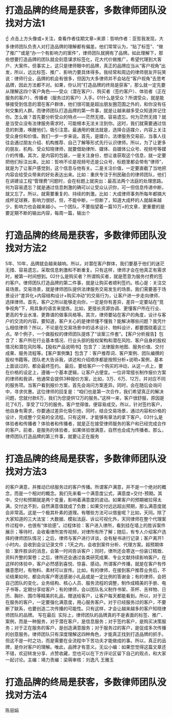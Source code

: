 # 打造品牌的终局是获客，多数律师团队没找对方法1

☝ 点击上方头像或+关注，查看作者往期文章~来源：哲响作者：亚哲我发现，大多律师团队负责人对打造品牌的理解都有偏差。他们常常认为，“贴了标签”、“做了推广”或是“办一个有影响力的案件”，律师团队就拥有了品牌。如此理解下，那些想要打造品牌的团队就会刻意谋求标签化，花大代价做推广，希望代理到大客户、大案件。但事实上，这只是律师眼中的品牌，真正的品牌应当从“客户视角”出发，所以，远比标签、推广、影响力要具体得多。我经常和周边的律师朋友开玩笑说：律师行业，品牌的机会有很多，但因为大多律师并不会站在“客户视角”去思考品牌，因此方法都不对。如果，你认同“打造品牌的终局是获客”，那么就一定先要从理解这四个客户角色——受众（潜在客户）、购买者（签约客户）、体验者（正在服务的客户）、传播者（服务过的客户）入手。01什么是受众？所谓受众，就是能够接受到信息的潜在客户群体，他们很可能是超出朋友圈范围之外的，和你没有任何交集的人群。而律师团队打造品牌的第一件事，就是让越来越多受众知道并记住你。怎么做？首先要分析受众的特点——茫然无措，容易遗忘。何为茫然无措？就是当受众没有法律服务需求时，可能根本无法关注到你。这时，我们就需要通过信息的刺激，唤醒他们，吸引注意。最通用的做法就是，选择合适媒介，内容上关注受众身份和价值。我们一步一步来说。首先，是媒介。法律服务交易前，当事人往往会通过朋友介绍、机构推荐、自己了解等形式先行认识律师。所以，为了让更多的朋友、机构、受众知晓律师，就要借助律所、媒体、自媒体公众号、视频号等媒介的传播。其次，是内容的包装，一是关注身份，想让谁获取这个信息，就一定要把他们标注出来。比如：哲响不论是视频号还是公众号，标题里都会带有“律师”，就是为了让客户感觉到，这个信息与他有关。二是关注价值，一定要直截了当地把内容会给受众带来的好处表达出来。比如：重庆专注于刑民融合的律师团队，他们在讲建设工程“管理费”问题时，会在标题上就突出：最高法两个法庭的处理思路。何为容易遗忘？就是通过信息刺激的确可以让受众认识你，可一但信息传递中断，就又忘了。所以，就需要重复的、持续的刺激。比如：大成律师事务所每年都搞大成杯足球赛，影响力很好。但，不能中断，一但断了，知道大成杯的人就越来越少，影响力也会越来越小。一个团队，不要指望着一篇10万+的文章，更重要的是要定期不断的输出内容，每周一篇，输出个

# 打造品牌的终局是获客，多数律师团队没找对方法2

5年、10年，品牌就会越来越响。所以，对潜在客户群体，我们要基于他们的迷茫无措、容易遗忘，采取信息刺激和不断重复。只有这样，律师才会在他真正有需求时，被第一时间想到。02什么是购买者？所谓购买者，就是愿意为服务付费的签约客户。律师团队打造品牌的第二件事，就是让购买者顺利签约。核心是：关注交易场景。交易场景，就是律师团队提供法律服务交易发生的场景。我们需要基于场景设计“差异化+内容结构设计+购买冲动”的交易行为，让客户进一步走向律师、选择律师。首先，客户之所以能够走向你，一定是你有差异，差异一定要站在“竞争视角”下，用具象的语言来提炼。比如，更擅长资源协调、更懂客户所在行业、更高的专业水准、更靠谱的做事风格等。其次，律师要站在客户的角度，设计与客户的交流的内容。要知道，客户关心的是律师懂不懂我？能解决哪些问题？我凭什么相信律师？所以，不论是在交易场景中的话术设计、物料设计，都要围绕着这三点。举个例子，一个做股权的律师团队提炼了“谈案三件套”。【客户分析报告】包含了：客户所在行业基本情况、行业头部的股权架构和潜在风险、客户自身的股权情况和潜在风险等。【股权产品说明书】包含了：法律服务地图、服务价值、交付成果、服务流程等。【客户案例集】包含了：客户推荐词、客户案例、团队编撰的股权书籍等。团队老大告诉我，讲述和介绍顺序都是按照分析+说明+案例，基本上面谈过的，都会最终签约。 最后，要给客户一个购买的冲动，从这一点上，要在价格的设定上，遵循一个基本逻辑，让客户占便宜。一位非常擅长制作报价方案的律师和我讲，他通常会提供3种报价方案，比如，3万、6万、12万，并对应不同的服务项。当客户看到报价方案，首先会询问方案差异。同时，会在随后会询问中，寻求优惠。这位律师的回复是：“咱们也是第一次合作，我们希望真正的解决问题，您就付款6万，我们为您提供12万的服务。”这样一来，客户很舒服，原因是花了6万，享受了12万的服务。客户觉得值，便容易成交。所以，针对签约客户，他自身有需求，你要通过差异化吸引他，同时，结合交易场景，通过内容和价格的设计，完成整个交易的全流程。只有这样，才能够有章法的拿下客户。03什么是体验者和传播者？体验者和传播者，就是正在接受律师服务的客户和已经完成合作的客户。前者，是服务的体验者，如果体验很满意，自然也会成为传播者。那么，律师团队打造品牌的第三件事，就要让正在服务

# 打造品牌的终局是获客，多数律师团队没找对方法3

的客户满意，并推动已经服务过的客户传播。所谓客户满意，并不是一个绝对的概念，而是一个相对的概念。我们先来看一个满意度公式，满意度=交付-预期。其中，交付和预期就是两个变量，影响着满意度的波动。如果客户的预期被拉得太满，交付达不到，自然满意值就成了负数；如果交付远远超出预期，那么满意度就会非常高。这是一个极其朴素的道理。有哪些方法可以借鉴呢？比如，天同。除了大家知道的三大法宝：大数据、模拟法庭、诉讼可视化外，天同律师在整个代理案件过程中，也很有“体验感”。过程体验：客户进入律所，看到挂在墙上的胜诉案件展示；等待时，会收看律所宣传视频，对律所有所了解；随后，有专人介绍客户选择的律师团队情况；之后，律师与客户进行详谈，会有秘书进行记录；客户离开1小时内，会收到会议记录文件；1天之内，会收到案件分析、代理方案。超预期体验：案件胜诉的消息，会第一时间告诉客户；同时，律所还会寄送一份装订精致、资料齐整的案卷；之后，律所还会通过各类研究成果、专业文献持续影响客户。在这样的体验中，客户必然感到喜悦、惊喜、感动。所谓客户传播，就是在客户有传播意愿时，有物料、素材可以宣传。比如，有的律师，在接到客户推荐业务后，不论结果如何，都会向客户寄送感谢小礼品或是一定比例的答谢金；有的律师，会把自己团队的变化，业务结构、核心人员、服务流程的调整，制作成精美的手册、电子书等，定期分享给客户；有的律师，会以团队名义制作书架、茶杯、吉祥物、日历、胸针、围巾等精美的礼品，赠送给客户，让客户每天都能看到。所以，对于正在服务的客户，一定要强化满意度，用心服务客户。对于已经服务过的客户，不要断了联系，也要创造二次传播的可能性。只有这样，才会让越来越多的客户知晓律师团队的品牌。 写在最后  实际上，律师团队的品牌真的不是表面的标签、推广、案例，而是一种服务，对于潜在客户，是信息服务；对于签约客户，是购买决策服务；对于正在服务的客户，是创造满意服务；对于服务过的客户，是促成多次传播的创意服务。律师团队只有深度理解这四种角色，才能真正找到打造品牌的抓手。但这不是一时之功，而是需要在全流程中下苦功夫才能做成的事。所以，真正的品牌，是你对客户的理解。唯此，品牌才有意义。无讼小编：如果您觉得这篇文章还不错，欢迎转发分享、点赞收藏，您也可以在下方评论区留下自己的观点，和大家一起讨论。主编：靖力责编：梁萌审核：刘逸凡 王雅玉 

# 打造品牌的终局是获客，多数律师团队没找对方法4

陈丽娟

